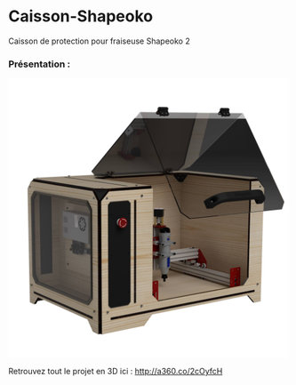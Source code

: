 # Caisson-Shapeoko
Caisson de protection pour fraiseuse Shapeoko 2

### Présentation :
<img src="https://github.com/LaMachinerie/Caisson-Shapeoko/blob/master/rendu3Dcaisson.jpg" width="600" align="center" >

Retrouvez tout le projet en 3D ici : http://a360.co/2cOyfcH
